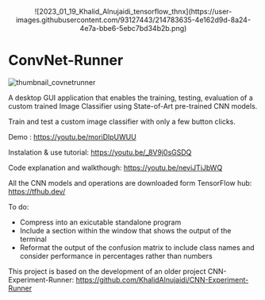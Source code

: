 <p align="center">
![2023_01_19_Khalid_Alnujaidi_tensorflow_thnx](https://user-images.githubusercontent.com/93127443/214783635-4e162d9d-8a24-4e7a-bbe6-5ebc7bd34b2b.png)
</p>

# ConvNet-Runner



![thumbnail_covnetrunner](https://user-images.githubusercontent.com/93127443/201386192-70df8a6e-b7e5-451d-8264-eb8475ac7916.png)

A desktop GUI application that enables the training, testing, evaluation of a custom trained Image Classifier using State-of-Art pre-trained CNN models.


Train and test a custom image classifier with only a few button clicks.


Demo : https://youtu.be/moriDlpUWUU

Instalation & use tutorial: https://youtu.be/_8V9j0sGSDQ


Code explanation and walkthough: https://youtu.be/neviJTiJbWQ

All the CNN models and operations are downloaded form TensorFlow hub: https://tfhub.dev/


To do:
  - Compress into an exicutable standalone program
  - Include a section within the window that shows the output of the terminal
  - Reformat the output of the confusion matrix to include class names and consider performance in percentages rather than numbers


This project is based on the development of an older project CNN-Experiment-Runner: https://github.com/KhalidAlnujaidi/CNN-Experiment-Runner

